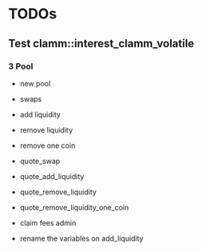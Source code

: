 # TODOs

## Test clamm::interest_clamm_volatile

### 3 Pool

- new pool
- swaps
- add liquidity
- remove liquidity
- remove one coin
- quote_swap
- quote_add_liquidity
- quote_remove_liquidity
- quote_remove_liquidity_one_coin
- claim fees admin

- rename the variables on add_liquidity
